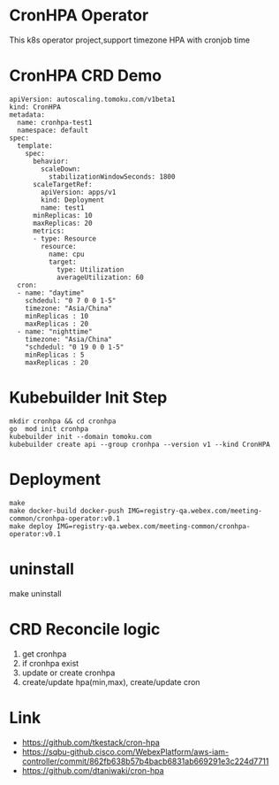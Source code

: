 # CronHPA Operator
This k8s operator project,support timezone HPA with cronjob time

# CronHPA CRD Demo
```
apiVersion: autoscaling.tomoku.com/v1beta1
kind: CronHPA
metadata:
  name: cronhpa-test1
  namespace: default
spec:
  template:
    spec:
      behavior:
        scaleDown:
          stabilizationWindowSeconds: 1800
      scaleTargetRef:
        apiVersion: apps/v1
        kind: Deployment
        name: test1
      minReplicas: 10
      maxReplicas: 20
      metrics:
      - type: Resource
        resource:
          name: cpu
          target:
            type: Utilization
            averageUtilization: 60
  cron:
  - name: "daytime"
    schdedul: "0 7 0 0 1-5"
    timezone: "Asia/China"
    minReplicas : 10
    maxReplicas : 20
  - name: "nighttime"
    timezone: "Asia/China"
    "schdedul: "0 19 0 0 1-5"
    minReplicas : 5
    maxReplicas : 20
```

# Kubebuilder Init Step
```
mkdir cronhpa && cd cronhpa
go  mod init cronhpa
kubebuilder init --domain tomoku.com 
kubebuilder create api --group cronhpa --version v1 --kind CronHPA
```

# Deployment
```
make
make docker-build docker-push IMG=registry-qa.webex.com/meeting-common/cronhpa-operator:v0.1
make deploy IMG=registry-qa.webex.com/meeting-common/cronhpa-operator:v0.1
```

# uninstall
make uninstall 


# CRD Reconcile logic
1. get cronhpa
2. if cronhpa exist
3. update or create cronhpa
4. create/update hpa(min,max), create/update cron



# Link

- https://github.com/tkestack/cron-hpa
- https://sqbu-github.cisco.com/WebexPlatform/aws-iam-controller/commit/862fb638b57b4bacb6831ab669291e3c224d7711
- https://github.com/dtaniwaki/cron-hpa
